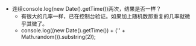 * 连续console.log(new Date().getTime())两次，结果是否一样？
    - 有很大的几率一样，已在控制台验证。如果加上随机数那重复的几率就微乎其微了。
    - console.log((new Date().getTime()) + ('' + Math.random()).substring(2));